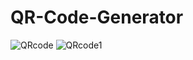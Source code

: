 # QR-Code-Generator
![QRcode](https://github.com/user-attachments/assets/3d868b87-9d16-4d12-b938-4a6957388f21)
![QRcode1](https://github.com/user-attachments/assets/bee2c0fa-e20a-4573-b052-a220efd52a7f)
